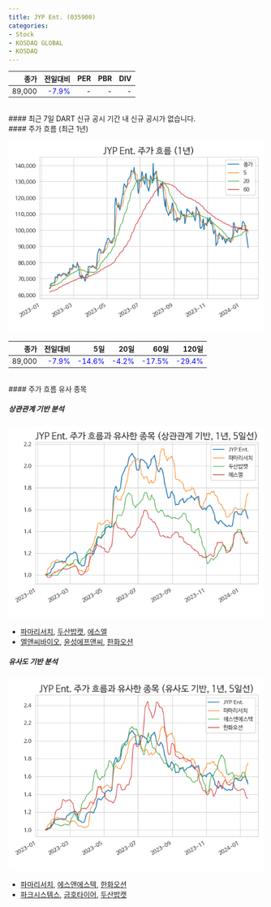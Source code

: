 ```yaml
---
title: JYP Ent. (035900)
categories:
- Stock
- KOSDAQ GLOBAL
- KOSDAQ
---
```


|**종가**|**전일대비**|**PER**|**PBR**|**DIV**|
|---:|-------:|--:|--:|--:|
|89,000|<span style="color: blue">-7.9%</span>|-|-|-|

<!-- more -->

<br>
#### 최근 7일 DART 신규 공시
기간 내 신규 공시가 없습니다.

<br>
#### 주가 흐름 (최근 1년)

![035900](/assets/images/stock/035900.png)

|**종가**|**전일대비**|**5일**|**20일**|**60일**|**120일**|
|---:|-------:|--:|---:|---:|----:|
|89,000|<span style="color: blue">-7.9%</span>|<span style="color: blue">-14.6%</span>|<span style="color: blue">-4.2%</span>|<span style="color: blue">-17.5%</span>|<span style="color: blue">-29.4%</span>|

<br>
#### 주가 흐름 유사 종목

##### 상관관계 기반 분석

![035900](/assets/images/stock/035900_corr.png)
- [파마리서치](/214450/), [두산밥캣](/241560/), [에스엘](/005850/)
- [엘앤씨바이오](/290650/), [윤성에프앤씨](/372170/), [한화오션](/042660/)

##### 유사도 기반 분석

![035900](/assets/images/stock/035900_sim.png)
- [파마리서치](/214450/), [에스앤에스텍](/101490/), [한화오션](/042660/)
- [파크시스템스](/140860/), [금호타이어](/073240/), [두산밥캣](/241560/)